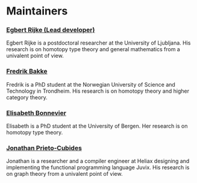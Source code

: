 # Maintainers

### [Egbert Rijke (Lead developer)](https://users.fmf.uni-lj.si/rijke/)

Egbert Rijke is a postdoctoral researcher at the University of Ljubljana. His research is on homotopy type theory and general mathematics from a univalent point of view.

### [Fredrik Bakke](https://www.ntnu.edu/employees/fredrik.bakke)

Fredrik is a PhD student at the Norwegian University of Science and Technology in Trondheim. His research is on homotopy theory and higher category theory.

### [Elisabeth Bonnevier](https://elisabeth.bonnevier.one)

Elisabeth is a PhD student at the University of Bergen. Her research is on homotopy type theory.

### [Jonathan Prieto-Cubides](https://jonaprieto.github.io)

Jonathan is a researcher and a compiler engineer at Heliax designing and implementing the functional programming language Juvix. His research is on graph theory from a univalent point of view.

